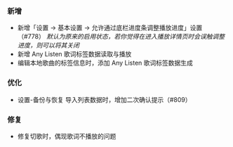 ### 新增

- 新增「设置 → 基本设置 → 允许通过底栏进度条调整播放进度」设置（#778）
   *默认为原来的启用状态，若你觉得在进入播放详情页时会误触调整进度，则可以将其关闭*
- 新增 Any Listen 歌词标签数据读取与播放
- 编辑本地歌曲的标签信息时，添加 Any Listen 歌词标签数据生成

### 优化

- 设置-备份与恢复 导入列表数据时，增加二次确认提示（#809）

### 修复

- 修复切歌时，偶现歌词不播放的问题
